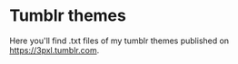 # Tumblr themes
Here you'll find .txt files of my tumblr themes published on https://3pxl.tumblr.com.
